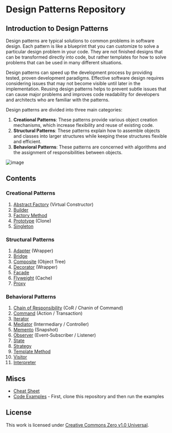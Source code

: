 
# Design Patterns Repository

## Introduction to Design Patterns

Design patterns are typical solutions to common problems in software design. Each pattern is like a blueprint that you can customize to solve a particular design problem in your code. They are not finished designs that can be transformed directly into code, but rather templates for how to solve problems that can be used in many different situations.

Design patterns can speed up the development process by providing tested, proven development paradigms. Effective software design requires considering issues that may not become visible until later in the implementation. Reusing design patterns helps to prevent subtle issues that can cause major problems and improves code readability for developers and architects who are familiar with the patterns.

Design patterns are divided into three main categories:

1. **Creational Patterns**: These patterns provide various object creation mechanisms, which increase flexibility and reuse of existing code.
2. **Structural Patterns**: These patterns explain how to assemble objects and classes into larger structures while keeping these structures flexible and efficient.
3. **Behavioral Patterns**: These patterns are concerned with algorithms and the assignment of responsibilities between objects.

![image](https://github.com/seniru-dilmith/java-design-patterns/assets/104844292/e7434b1b-9d64-423d-8425-aa7d916148b4)

## Contents

### Creational Patterns
1. [Abstract Factory](MarkDowns/creational/Abstract%20Factory.md) (Virtual Constructor)
2. [Builder](MarkDowns/creational/Builder.md)
3. [Factory Method](MarkDowns/creational/Factory%20Method.md) 
4. [Prototype](MarkDowns/creational/Prototype.md) (Clone)
5. [Singleton](MarkDowns/creational/Singleton.md)

### Structural Patterns
1. [Adapter](MarkDowns/structural/Adapter.md) (Wrapper)
2. [Bridge](MarkDowns/structural/Bridge.md) 
3. [Composite](MarkDowns/structural/Composite.md) (Object Tree)
4. [Decorator](MarkDowns/structural/Decorator.md) (Wrapper)
5. [Facade](MarkDowns/structural/Facade.md)
6. [Flyweight](MarkDowns/structural/Flyweight.md) (Cache)
7. [Proxy](MarkDowns/structural/Proxy.md)

### Behavioral Patterns
1. [Chain of Responsibility](MarkDowns/behavioural/Chain%20Of%20Responsibility.md) (CoR / Chanin of Command)
2. [Command](MarkDowns/behavioural/Command.md) (Action / Transaction)
3. [Iterator](MarkDowns/behavioural/Iterator.md)
4. [Mediator](MarkDowns/behavioural/Mediator.md) (Intermediary / Controller)
5. [Memento](MarkDowns/behavioural/Memento.md) (Snapshot)
6. [Observer](MarkDowns/behavioural/Observer.md) (Event-Subscriber / Listener)
7. [State](MarkDowns/behavioural/State.md)
8. [Strategy](MarkDowns/behavioural/Strategy.md)
9. [Template Method](MarkDowns/behavioural/Template%20Method.md)
10. [Visitor](MarkDowns/behavioural/Visitor.md)
11. [Interpreter](MarkDowns/behavioural/Interpreter.md)

## Miscs

- [Cheat Sheet](Markdowns/cheat-sheet.md)
- [Code Examples](SampleCodes) - First, clone this repository and then run the examples

## License

This work is licensed under [Creative Commons Zero v1.0 Universal](LICENSE).


